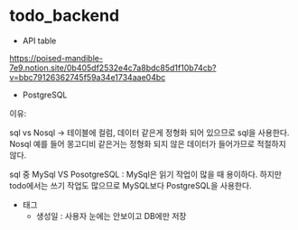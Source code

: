 # todo_backend

- API table

https://poised-mandible-7e9.notion.site/0b405df2532e4c7a8bdc85d1f10b74cb?v=bbc79126362745f59a34e1734aae04bc


- PostgreSQL

이유: 

sql vs Nosql → 테이블에 컬럼, 데이터 같은게 정형화 되어 있으므로 sql을 사용한다. Nosql 예를 들어 몽고디비 같은거는 정형화 되지 않은 데이터가 들어가므로 적절하지 않다.

sql 중 MySql VS PosotgreSQL : MySql은 읽기 작업이 많을 때 용이하다. 하지만 todo에서는 쓰기 작업도 많으므로 MySQL보다 PostgreSQL을 사용한다.

     

- 태그
    - 생성일 : 사용자 눈에는 안보이고 DB에만 저장

